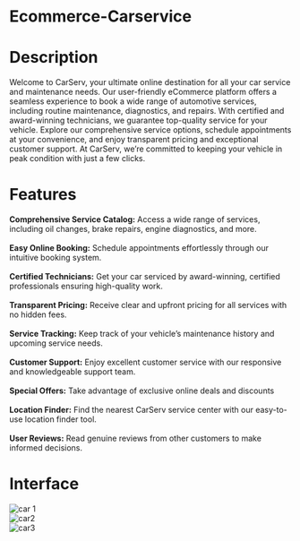 # Ecommerce-Carservice
# Description
Welcome to CarServ, your ultimate online destination for all your car service and maintenance needs. Our user-friendly eCommerce platform offers a seamless experience to book a wide range of automotive services, including routine maintenance, diagnostics, and repairs. With certified and award-winning technicians, we guarantee top-quality service for your vehicle. Explore our comprehensive service options, schedule appointments at your convenience, and enjoy transparent pricing and exceptional customer support. At CarServ, we’re committed to keeping your vehicle in peak condition with just a few clicks.

# Features

<b>Comprehensive Service Catalog:</b> Access a wide range of services, including oil changes, brake repairs, engine diagnostics, and more.
<br>
<br>
<b>Easy Online Booking:</b> Schedule appointments effortlessly through our intuitive booking system.
<br>
<br>
<b>Certified Technicians:</b> Get your car serviced by award-winning, certified professionals ensuring high-quality work.
<br>
<br>
<b>Transparent Pricing:</b> Receive clear and upfront pricing for all services with no hidden fees.
<br>
<br>
<b>Service Tracking:</b> Keep track of your vehicle’s maintenance history and upcoming service needs.
<br>
<br>
<b>Customer Support:</b> Enjoy excellent customer service with our responsive and knowledgeable support team.
<br>
<br>
<b>Special Offers:</b> Take advantage of exclusive online deals and discounts
<br>
<br>
<b>Location Finder:</b> Find the nearest CarServ service center with our easy-to-use location finder tool.
<br>
<br>
<b>User Reviews:</b> Read genuine reviews from other customers to make informed decisions.
<br>

# Interface

![car 1](https://github.com/user-attachments/assets/5ccd0065-4d3b-4565-9aef-6f7c9d855fc0)
<br>
![car2](https://github.com/user-attachments/assets/811f2c66-f1db-4f45-9323-d4f6633cfc4c)
<br>
![car3](https://github.com/user-attachments/assets/6ee23efe-04f6-45e8-9305-b29e0c1f14ef)
